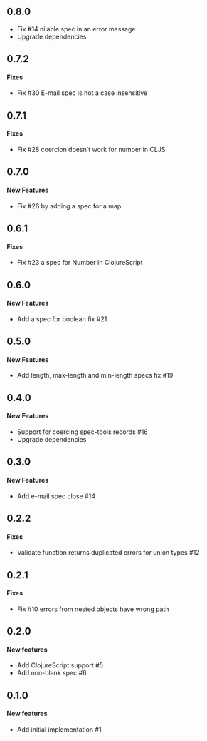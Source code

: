 ## 0.8.0

 - Fix #14 nilable spec in an error message
 - Upgrade dependencies

## 0.7.2

#### Fixes

 - Fix #30 E-mail spec is not a case insensitive

## 0.7.1

#### Fixes

 - Fix #28 coercion doesn't work for number in CLJS

## 0.7.0

#### New Features

 - Fix #26 by adding a spec for a map

## 0.6.1

#### Fixes

 - Fix #23 a spec for Number in ClojureScript

## 0.6.0

#### New Features

 - Add a spec for boolean fix #21

## 0.5.0

#### New Features

 - Add length, max-length and min-length specs fix #19

## 0.4.0

#### New Features

 - Support for coercing spec-tools records #16
 - Upgrade dependencies

## 0.3.0

#### New Features

 - Add e-mail spec close #14

## 0.2.2

#### Fixes

  - Validate function returns duplicated errors for union types #12

## 0.2.1

#### Fixes

  - Fix #10 errors from nested objects have wrong path

## 0.2.0

#### New features

 - Add ClojureScript support #5
 - Add non-blank spec #6

## 0.1.0

#### New features

 - Add initial implementation #1
